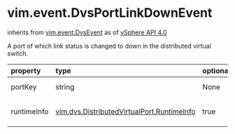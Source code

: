 vim.event.DvsPortLinkDownEvent
==============================
inherits from [vim.event.DvsEvent](docs/vim.event.DvsEvent.md)
as of [vSphere API 4.0](vim.version.md#vim.version.version5)


A port of which link status is changed to down in the distributed   virtual switch.

| property | type | optional | priv | desc |
|:---------|:-----|:---------|:-----|:-----|
| portKey | string | None | None | The port key. |
| runtimeInfo | [vim.dvs.DistributedVirtualPort.RuntimeInfo](vim.dvs.DistributedVirtualPort.RuntimeInfo.md "vim.dvs.DistributedVirtualPort.RuntimeInfo") | true | None | The port runtime information. |


